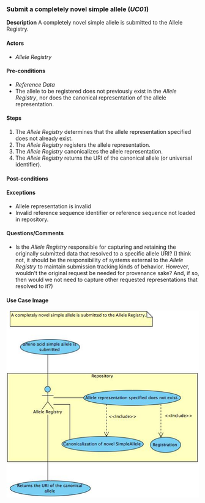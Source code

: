 ### Submit a completely novel simple allele (*UC01*)

**Description**
A completely novel simple allele is submitted to the Allele Registry.

#### Actors

- *Allele Registry*

#### Pre-conditions

- *Reference Data*
- The allele to be registered does not previously exist in the *Allele Registry*, nor does the canonical representation of the allele representation.

#### Steps

1. The *Allele Registry* determines that the allele representation specified does not already exist.
2. The *Allele Registry* registers the allele representation.
3. The *Allele Registry* canonicalizes the allele representation.
4. The *Allele Registry* returns the URI of the canonical allele (or universal identifier).

#### Post-conditions

#### Exceptions

- Allele representation is invalid
- Invalid reference sequence identifier or reference sequence not loaded in repository.

#### Questions/Comments

- Is the *Allele Registry* responsible for capturing and retaining the originally submitted data that resolved to a specific allele URI?  (I think not, it should be the responsibility of systems external to the *Allele Registry* to maintain submission tracking kinds of behavior.  However, wouldn't the original request be needed for provenance sake?  And, if so, then would we not need to capture other requested representations that resolved to it?)

#### Use Case Image

![logo](https://github.com/clingen-data-model/allele-registry/blob/master/images/UC101.jpg)


